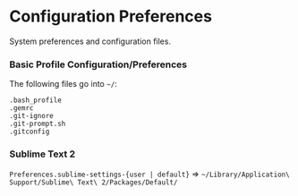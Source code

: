 # Configuration Preferences
System preferences and configuration files.

### Basic Profile Configuration/Preferences

The following files go into `~/`:

```
.bash_profile
.gemrc
.git-ignore
.git-prompt.sh
.gitconfig
```
### Sublime Text 2

`Preferences.sublime-settings-{user | default}` => `~/Library/Application\ Support/Sublime\ Text\ 2/Packages/Default/`
